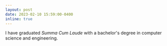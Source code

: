 ```yaml
---
layout: post
date: 2023-02-10 15:59:00-0400
inline: true
---
```


I have graduated *Summa Cum Laude* with a bachelor's degree in computer science and engineering.